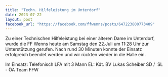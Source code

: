 ```yaml
---
title: "Techn. Hilfeleistung im Unterdorf"
date: 2023-07-22
layout: post
facebook_url: "https://facebook.com/ffwenns/posts/647223800773409"
---
```


Zu einer Technischen Hilfeleistung bei einer älteren Dame im Unterdorf, wurde die FF Wenns heute am Samstag den 22.Juli um 11:28 Uhr zur Unterstützung gerufen. Nach rund 30 Minuten konnte der Einsatz erfolgreich beendet werden und wir rückten wieder in die Halle ein.

Im Einsatz:
 Telefonisch
 LFA mit 3 Mann
 EL: Kdt. BV Lukas Scheiber
 SD / ️ SL - ÖA Team FFW